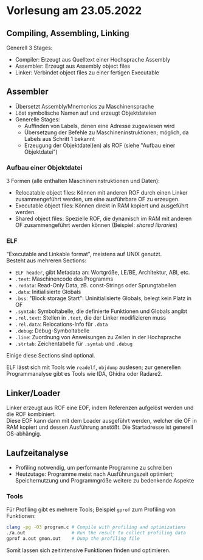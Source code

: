 # Vorlesung am 23.05.2022
## Compiling, Assembling, Linking
Generell 3 Stages:

- Compiler: Erzeugt aus Quelltext einer Hochsprache Assembly
- Assembler: Erzeugt aus Assembly object files
- Linker: Verbindet object files zu einer fertigen Executable


## Assembler
- Übersetzt Assembly/Mnemonics zu Maschinensprache
- Löst symbolische Namen auf und erzeugt Objektdateien
- Generelle Stages:
    - Auffinden von Labels, denen eine Adresse zugewiesen wird
    - Übersetzung der Befehle zu Maschineninstruktionen; möglich, da Labels aus
      Schritt 1 bekannt
    - Erzeugung der Objektdatei(en) als ROF (siehe "Aufbau einer Objektdatei")

### Aufbau einer Objektdatei
3 Formen (alle enthalten Maschineninstruktionen und Daten):

- Relocatable object files: Können mit anderen ROF durch einen Linker
  zusammengeführt werden, um eine ausführbare OF zu erzeugen.
- Executable object files: Können direkt in RAM kopiert und ausgeführt werden.
- Shared object files: Spezielle ROF, die dynamisch im RAM mit anderen OF
  zusammengeführt werden können (Beispiel: *shared libraries*)

### ELF
"Executable and Linkable format", meistens auf UNIX genutzt.  
Besteht aus mehreren Sections:

- `ELF header`, gibt Metadata an: Wortgröße, LE/BE, Architektur, ABI, etc.
- `.text`: Maschinencode des Programms
- `.rodata`: Read-Only Data, zB. const-Strings oder Sprungtabellen
- `.data`: Initialisierte Globals
- `.bss`: "Block storage Start": Uninitialisierte Globals, belegt kein Platz
  in OF
- `.symtab`: Symboltabelle, die definierte Funktionen und Globals angibt
- `.rel.text`: Stellen in `.text`, die der Linker modifizieren muss
- `.rel.data`: Relocations-Info für `.data`
- `.debug`: Debug-Symboltabelle
- `.line`: Zuordnung von Anweisungen zu Zeilen in der Hochsprache
- `.strtab`: Zeichentabelle für `.symtab` und `.debug`

Einige diese Sections sind optional.

ELF lässt sich mit Tools wie `readelf`, `objdump` auslesen; zur generellen
Programmanalyse gibt es Tools wie IDA, Ghidra oder Radare2.


## Linker/Loader
Linker erzeugt aus ROF eine EOF, indem Referenzen aufgelöst werden und die ROF
kombiniert.  
Diese EOF kann dann mit dem Loader ausgeführt werden, welcher die OF in RAM
kopiert und dessen Ausführung anstößt. Die Startadresse ist generell
OS-abhängig.


## Laufzeitanalyse
- Profiling notwendig, um performante Programme zu schreiben
- Heutzutage: Programme meist nach Ausführungszeit optimiert; Speichernutzung
  und Programmgröße weitere zu bedenkende Aspekte

### Tools
Für Profiling gibt es mehrere Tools; Beispiel `gprof` zum Profiling von
Funktionen:

```bash
clang -pg -O3 program.c # Compile with profiling and optimizations
./a.out                 # Run the result to collect profiling data
gprof a.out gmon.out    # Dump the profiling file
```

Somit lassen sich zeitintensive Funktionen finden und optimieren.

